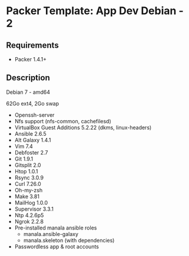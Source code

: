 # Packer Template: App Dev Debian - 2

## Requirements

* Packer 1.4.1+

## Description

Debian 7 - amd64

62Go ext4, 2Go swap

* Openssh-server
* Nfs support (nfs-common, cachefilesd)
* VirtualBox Guest Additions 5.2.22 (dkms, linux-headers)
* Ansible 2.6.5
* Alt Galaxy 1.4.1
* Vim 7.4
* Debfoster 2.7
* Git 1.9.1
* Gitsplit 2.0
* Htop 1.0.1
* Rsync 3.0.9
* Curl 7.26.0
* Oh-my-zsh
* Make 3.81
* MailHog 1.0.0
* Supervisor 3.3.1
* Ntp 4.2.6p5
* Ngrok 2.2.8
* Pre-installed manala ansible roles
  * manala.ansible-galaxy
  * manala.skeleton (with dependencies)
* Passwordless app & root accounts
